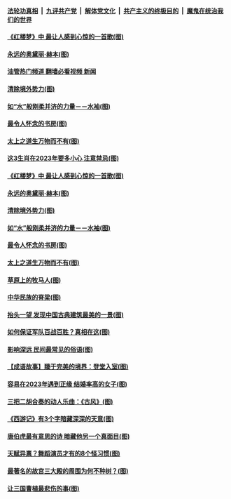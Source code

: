 ####  [法轮功真相](../../../../basic/blob/master/README.md?t=12170331) &nbsp;|&nbsp; [九评共产党](../../../../9ping.md/blob/master/README.md?t=12170331) &nbsp;|&nbsp; [解体党文化](../../../../jtdwh.md/blob/master/README.md?t=12170331)  &nbsp;|&nbsp; [共产主义的终极目的](../../../../gczydzjmd.md/blob/master/README.md?t=12170331) &nbsp;|&nbsp; [魔鬼在统治我们的世界](../../../../mgztzwmdsj.md/blob/master/README.md?t=12170331) 

#### [《红楼梦》中 最让人感到心惊的一首歌(图)](../pages/p7/990192.md?t=12170331) 

#### [永远的奥黛丽‧赫本(图)](../pages/p7/1023722.md?t=12170331) 

#### [油管热门频道 翻墙必看视频 新闻](http://129.146.143.75:81/youtube.html?12170331)

#### [清除境外势力(图)](../pages/p7/1024202.md?t=12170331) 

#### [如“水”般刚柔并济的力量－－水袖(图)](../pages/p7/1022897.md?t=12170331) 

#### [最令人怀念的书房(图)](../pages/p7/1024061.md?t=12170331) 

#### [太上之道生万物而不有(图)](../pages/p7/1024073.md?t=12170331) 

#### [这3生肖在2023年要多小心 注意禁忌(图)](../pages/p7/1023927.md?t=12170331) 

#### [《红楼梦》中 最让人感到心惊的一首歌(图)](../pages/p7/990192.md?t=12170331) 

#### [永远的奥黛丽‧赫本(图)](../pages/p7/1023722.md?t=12170331) 

#### [清除境外势力(图)](../pages/p7/1024202.md?t=12170331) 

#### [如“水”般刚柔并济的力量－－水袖(图)](../pages/p7/1022897.md?t=12170331) 

#### [最令人怀念的书房(图)](../pages/p7/1024061.md?t=12170331) 

#### [太上之道生万物而不有(图)](../pages/p7/1024073.md?t=12170331) 

#### [草原上的牧马人(图)](../pages/p7/1020118.md?t=12170331) 

#### [中华民族的脊梁(图)](../pages/p7/1023598.md?t=12170331) 

#### [抬头一望 发现中国古典建筑最美的一景(图)](../pages/p7/1023549.md?t=12170331) 

#### [如何保证军队百战百胜？真相在这(图)](../pages/p7/1020116.md?t=12170331) 

#### [影响深远 民间最常见的俗语(图)](../pages/p7/1021888.md?t=12170331) 

#### [【成语故事】臻于完美的境界：登堂入室(图)](../pages/p7/1023721.md?t=12170331) 

#### [容易在2023年遇到正缘 结婚率高的女子(图)](../pages/p7/1012779.md?t=12170331) 

#### [三把二胡合奏的动人乐曲：《古风》(图)](../pages/p7/1019193.md?t=12170331) 

#### [《西游记》有3个字暗藏深深的天意(图)](../pages/p7/1023135.md?t=12170331) 

#### [唐伯虎最有意思的诗 暗藏他另一个真面目(图)](../pages/p7/1022567.md?t=12170331) 

#### [天赋异禀？舞蹈演员才有的8个怪习惯(图)](../pages/p7/1023849.md?t=12170331) 

#### [最著名的故宫三大殿的周围为何不种树？(图)](../pages/p7/1023490.md?t=12170331) 

#### [让三国曹植最悲伤的事(图)](../pages/p7/1023463.md?t=12170331) 

<img src='http://gfw-breaker.win/goodnews/indexes/p7.md' width='0px' height='0px'/>
